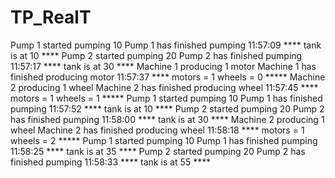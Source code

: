# TP_RealT


Pump 1 started pumping 10
Pump 1 has finished pumping  11:57:09
**** tank is at 10 ****
Pump 2 started pumping 20
Pump 2 has finished pumping  11:57:17
**** tank is at 30 ****
Machine 1 producing 1 motor
Machine 1 has finished producing motor 11:57:37
**** motors =  1 wheels = 0 *****
Machine 2 producing 1 wheel
Machine 2 has finished producing wheel 11:57:45
**** motors =  1 wheels = 1 *****
Pump 1 started pumping 10
Pump 1 has finished pumping  11:57:52
**** tank is at 10 ****
Pump 2 started pumping 20
Pump 2 has finished pumping  11:58:00
**** tank is at 30 ****
Machine 2 producing 1 wheel
Machine 2 has finished producing wheel 11:58:18
**** motors =  1 wheels = 2 *****
Pump 1 started pumping 10
Pump 1 has finished pumping  11:58:25
**** tank is at 35 ****
Pump 2 started pumping 20
Pump 2 has finished pumping  11:58:33
**** tank is at 55 ****
